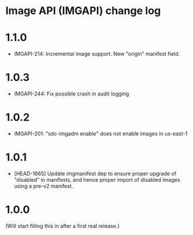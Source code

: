 # Image API (IMGAPI) change log

# 1.1.0

- IMGAPI-214: Incremental image support. New "origin" manifest field.

# 1.0.3

- IMGAPI-244: Fix possible crash in audit logging

# 1.0.2

- IMGAPI-201: "sdc-imgadm enable" does not enable images in us-east-1


# 1.0.1

- [HEAD-1665] Update imgmanifest dep to ensure proper upgrade of "disabled"
  in manifests, and hence proper import of disabled images using a pre-v2
  manifest.

# 1.0.0

(Will start filling this in after a first real release.)

